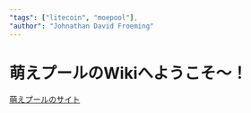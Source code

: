 ```yaml
---
"tags": ["litecoin", "moepool"],
"author": "Johnathan David Froeming"
---
```


萌えプールのWikiへようこそ〜！
===================================

[萌えプールのサイト](http://www.moepool.com/)

